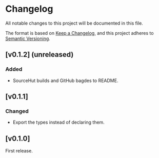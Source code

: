 # Changelog

All notable changes to this project will be documented in this file.

The format is based on [Keep a Changelog](https://keepachangelog.com/en/1.0.0/),
and this project adheres to [Semantic Versioning](https://semver.org/spec/v2.0.0.html).

## [v0.1.2] (unreleased)

### Added

- SourceHut builds and GitHub bagdes to README.

## [v0.1.1]

### Changed

- Export the types instead of declaring them.

## [v0.1.0]

First release.
